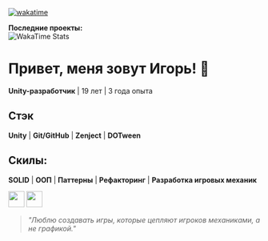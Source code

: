 [![wakatime](https://wakatime.com/badge/user/dbdc2af0-5cf9-47f1-94b9-cdbfc31a36ed.svg)](https://wakatime.com/@dbdc2af0-5cf9-47f1-94b9-cdbfc31a36ed)

**Последние проекты:**  
![WakaTime Stats](https://wakatime.com/share/@dbdc2af0-5cf9-47f1-94b9-cdbfc31a36ed/7bb463ae-5a7f-4c1a-9e6a-1c1e8c5a3b3c.svg)

# Привет, меня зовут Игорь! 👋

**Unity-разработчик** | 19 лет | 3 года опыта  

## Стэк
**Unity** | **Git/GitHub** | **Zenject** | **DOTween** 
## Скилы:
**SOLID** | **ООП** | **Паттерны** | **Рефакторинг** | **Разработка игровых механик**

[<img src="https://telegram.org/favicon.ico" width="32" height="32">](https://t.me/igor1Cs) 
[<img src="https://ssl.gstatic.com/ui/v1/icons/mail/rfr/gmail.ico" width="32" height="32">](mailto:aim.wtf1234@gmail.com)

> *"Люблю создавать игры, которые цепляют игроков механиками, а не графикой."*
